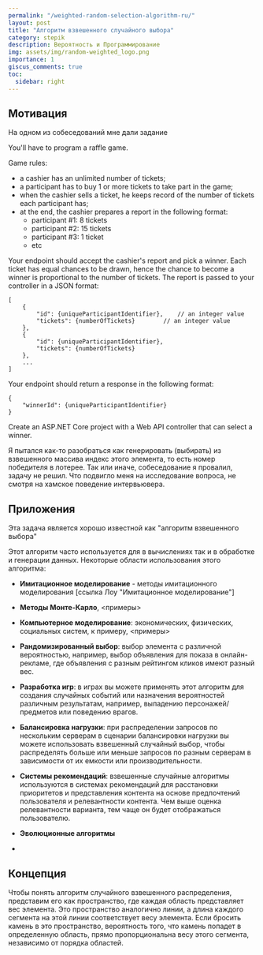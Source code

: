 ```yaml
---
permalink: "/weighted-random-selection-algorithm-ru/"
layout: post
title: "Алгоритм взвешенного случайного выбора"
category: stepik
description: Вероятность и Программирование
img: assets/img/random-weighted_logo.png
importance: 1
giscus_comments: true
toc:
  sidebar: right
---
```


## Мотивация

На одном из собеседований мне дали задание 

You'll have to program a raffle game.

Game rules:
- a cashier has an unlimited number of tickets;
- a participant has to buy 1 or more tickets to take part in the game;
- when the cashier sells a ticket, he keeps record of the number of tickets each participant has;
- at the end, the cashier prepares a report in the following format:
    - participant #1: 8 tickets
    - participant #2: 15 tickets
    - participant #3: 1 ticket
    - etc


Your endpoint should accept the cashier's report and pick a winner. Each ticket has equal chances to be drawn, hence the chance to become a winner is proportional to the number of tickets. 
The report is passed to your controller in a JSON format:
```json5
[
    {
        "id": {uniqueParticipantIdentifier},   	// an integer value
        "tickets": {numberOfTickets}		// an integer value
    },
    {
        "id": {uniqueParticipantIdentifier},
        "tickets": {numberOfTickets}
    },
	...
]
```

Your endpoint should return a response in the following format:

```json5
{
    "winnerId": {uniqueParticipantIdentifier}
}
```

Create an ASP.NET Core project with a Web API controller that can select a winner.

Я пытался как-то разобраться как генерировать (выбирать) из взвешенного массива индекс этого элемента, то есть номер победителя в лотерее. Так или иначе, собеседование я провалил, задачу не решил. Что подвигло меня на исследование вопроса, не смотря на хамское поведение интервьювера.

## Приложения

Эта задача является хорошо известной как "алгоритм взвешенного выбора"

Этот алгоритм часто используется для в вычислениях так и в обработке и генерации данных. Некоторые области использования этого алгоритма:

- **Имитационное моделирование** - методы имитационного моделирования [ссылка Лоу "Имитационное моделирование"]
- **Методы Монте-Карло**, <примеры>
- **Компьютерное моделирование**: экономических, физических, социальных систем, к примеру, <примеры>
- **Рандомизированный выбор**: выбор элемента с различной вероятностью, например, выбор объявления для показа в онлайн-рекламе, где объявления с разным рейтингом кликов имеют разный вес.
- **Разработка игр**: в играх вы можете применять этот алгоритм для создания случайных событий или назначения вероятностей различным результатам, например, выпадению персонажей/предметов или поведению врагов.

- **Балансировка нагрузки**: при распределении запросов по нескольким серверам в сценарии балансировки нагрузки вы можете использовать взвешенный случайный выбор, чтобы распределять больше или меньше запросов по разным серверам в зависимости от их емкости или производительности.

- **Системы рекомендаций**: взвешенные случайные алгоритмы используются в системах рекомендаций для расстановки приоритетов и представления контента на основе предпочтений пользователя и релевантности контента.
Чем выше оценка релевантности варианта, тем чаще он будет отображаться пользователю.

- **Эволюционные алгоритмы**
- 
## Концепция

Чтобы понять алгоритм случайного взвешенного распределения, представим его как пространство, где каждая область представляет вес элемента. Это пространство аналогично линии, а длина каждого сегмента на этой линии соответствует весу элемента. Если бросить камень в это пространство, вероятность того, что камень попадет в определенную область, прямо пропорциональна весу этого сегмента, независимо от порядка областей.
